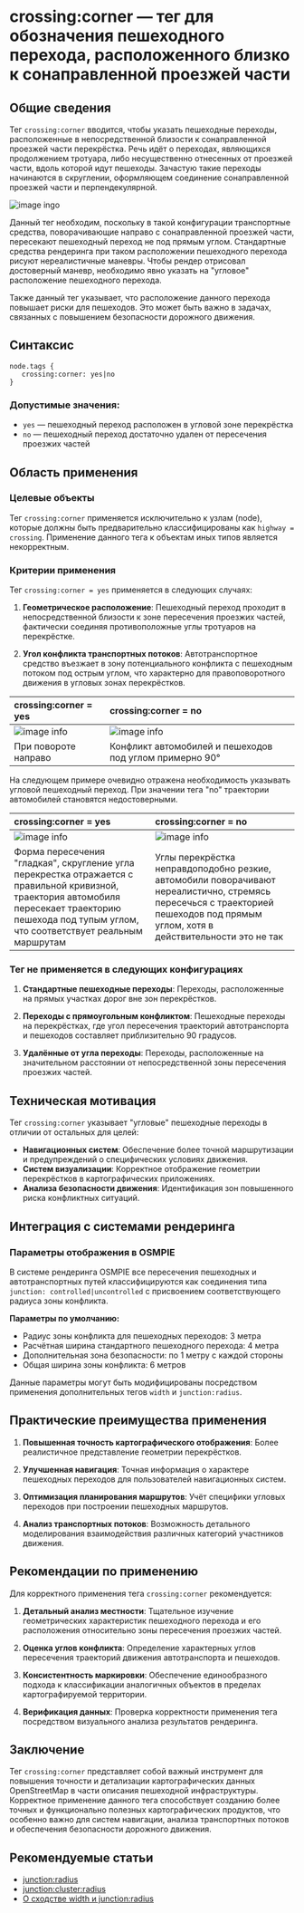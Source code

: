 # crossing:corner — тег для обозначения пешеходного перехода, расположенного близко к сонаправленной проезжей части
 
## Общие сведения

Тег `crossing:corner` вводится, чтобы указать пешеходные переходы, расположенные в непосредственной близости к сонаправленной проезжей части перекрёстка.  Речь идёт о переходах, являющихся продолжением тротуара, либо несущественно отнесенных от проезжей части, вдоль которой идут пешеходы. Зачастую такие переходы начинаются в скруглении, оформляющем соединение сонаправленной проезжей части и перпендекулярной.

![image ingo](./img/crossing:corner-img3.png)

Данный тег необходим, поскольку в такой конфигурации транспортные средства, поворачивающие направо с сонаправленной проезжей части, пересекают пешеходный переход не под прямым углом. Стандартные средства рендеринга при таком расположении пешеходного перехода рисуют нереалистичные маневры. Чтобы рендер отрисовал достоверный маневр, необходимо явно указать на "угловое" расположение пешеходного перехода.

Также данный тег указывает, что расположение данного перехода повышает риски для пешеходов. Это может быть важно в задачах, связанных с повышением безопасности дорожного движения.

## Синтаксис

```
node.tags {
   crossing:corner: yes|no
}
```

### Допустимые значения:
- `yes` — пешеходный переход расположен в угловой зоне перекрёстка
- `no` — пешеходный переход достаточно удален от пересечения проезжих частей

## Область применения

### Целевые объекты
Тег `crossing:corner` применяется исключительно к узлам (node), которые должны быть предварительно классифицированы как `highway = crossing`. Применение данного тега к объектам иных типов является некорректным.

### Критерии применения

Тег `crossing:corner = yes` применяется в следующих случаях:

1. **Геометрическое расположение**: Пешеходный переход проходит в непосредственной близости к зоне пересечения проезжих частей, фактически соединяя противоположные углы тротуаров на перекрёстке.

2. **Угол конфликта транспортных потоков**: Автотранспортное средство въезжает в зону потенциального конфликта с пешеходным потоком под острым углом, что характерно для правоповоротного движения в угловых зонах перекрёстков.

| crossing:corner = yes | crossing:corner = no | 
| :--------------------- | :-------------------- |
| ![image info](./img/crossing:corner-img5.png) | ![image info](./img/crossing:corner-img6.png) | 
| При повороте направо | Конфликт автомобилей и пешеходов под углом примерно 90° | 

На следующем примере очевидно отражена необходимость указывать угловой пешеходный переход. При значении тега "no" траектории автомобилей становятся недостоверными.

| crossing:corner = yes | crossing:corner = no | 
| :--------------------- | :-------------------- |
| ![image info](./img/crossing:corner-img3.png) | ![image info](./img/crossing:corner-img4.png) | 
| Форма пересечения "гладкая", скругление угла перекрестка отражается с правильной кривизной, траектория автомобиля пересекает траекторию пешехода под тупым углом, что соответствует реальным маршрутам | Углы перекрёстка неправдоподобно резкие, автомобили поворачивают нереалистично, стремясь пересечься с траекторией пешеходов под прямым углом, хотя в действительности это не так | 


### Тег не применяется в следующих конфигурациях

1. **Стандартные пешеходные переходы**: Переходы, расположенные на прямых участках дорог вне зон перекрёстков.

2. **Переходы с прямоугольным конфликтом**: Пешеходные переходы на перекрёстках, где угол пересечения траекторий автотранспорта и пешеходов составляет приблизительно 90 градусов.

3. **Удалённые от угла переходы**: Переходы, расположенные на значительном расстоянии от непосредственной зоны пересечения проезжих частей.

## Техническая мотивация

Тег `crossing:corner` указывает "угловые" пешеходные переходы в отличии от остальных для целей:

- **Навигационных систем**: Обеспечение более точной маршрутизации и предупреждений о специфических условиях движения.
- **Систем визуализации**: Корректное отображение геометрии перекрёстков в картографических приложениях.
- **Анализа безопасности движения**: Идентификация зон повышенного риска конфликтных ситуаций.

## Интеграция с системами рендеринга

### Параметры отображения в OSMPIE

В системе рендеринга OSMPIE все пересечения пешеходных и автотранспортных путей классифицируются как соединения типа `junction: controlled|uncontrolled` с присвоением соответствующего радиуса зоны конфликта.

**Параметры по умолчанию:**
- Радиус зоны конфликта для пешеходных переходов: 3 метра
- Расчётная ширина стандартного пешеходного перехода: 4 метра
- Дополнительная зона безопасности: по 1 метру с каждой стороны
- Общая ширина зоны конфликта: 6 метров

Данные параметры могут быть модифицированы посредством применения дополнительных тегов `width` и `junction:radius`.

## Практические преимущества применения

1. **Повышенная точность картографического отображения**: Более реалистичное представление геометрии перекрёстков.

2. **Улучшенная навигация**: Точная информация о характере пешеходных переходов для пользователей навигационных систем.

3. **Оптимизация планирования маршрутов**: Учёт специфики угловых переходов при построении пешеходных маршрутов.

4. **Анализ транспортных потоков**: Возможность детального моделирования взаимодействия различных категорий участников движения.

## Рекомендации по применению

Для корректного применения тега `crossing:corner` рекомендуется:

1. **Детальный анализ местности**: Тщательное изучение геометрических характеристик пешеходного перехода и его расположения относительно зоны пересечения проезжих частей.

2. **Оценка углов конфликта**: Определение характерных углов пересечения траекторий движения автотранспорта и пешеходов.

3. **Консистентность маркировки**: Обеспечение единообразного подхода к классификации аналогичных объектов в пределах картографируемой территории.

4. **Верификация данных**: Проверка корректности применения тега посредством визуального анализа результатов рендеринга.

## Заключение

Тег `crossing:corner` представляет собой важный инструмент для повышения точности и детализации картографических данных OpenStreetMap в части описания пешеходной инфраструктуры. Корректное применение данного тега способствует созданию более точных и функционально полезных картографических продуктов, что особенно важно для систем навигации, анализа транспортных потоков и обеспечения безопасности дорожного движения.

## Рекомендуемые статьи

- [junction:radius](./node.tags.junction:radius.md)
- [junction:cluster:radius](./node.tags.junction:cluster:radius.md)
- [О сходстве width и junction:radius](./junciotn:radius.vs.width.md)
